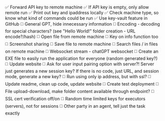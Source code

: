 ✅ Forward API key to remote machine
✅ If API key is empty, only allow remote run
✅ Print out key and ipaddress locally
✅ Check machine type, so know what kind of commands could be run
✅ Use key-vault feature in GitHub
◻️ General GPT, hide innecessary information
◻️ Encoding - decoding for special characters? (see "Hello World!" folder creation - URL encode?/hash)
◻️ Open file from remote machine
◻️ Key on info function too
◻️ Screenshot sharing
◻️ Save file to remote machine
◻️ Search files / in files on remote machine
◻️ Websocket stream - chatGPT websocket
◻️ Create an EXE file to easily run the application for everyone (random generated key?)
◻️ Update website
◻️ Ask for user input pairing option with server?! Server just generates a new session key? If there is no code, just URL, and session mode, generate a new key?
◻️ Run using only ip address, but with ssl?
◻️ Update readme, clean up code, update website
◻️ Create test deployment
◻️ File upload-download, make folder content available through endpoint?
◻️ SSL cert verification off/on
◻️ Random time limited keys for executors (servers), not for sessions
◻️ Other party in an agent, tell just the task exactly